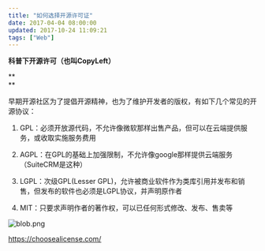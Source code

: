 ```yaml
---
title: "如何选择开源许可证"
date: 2017-04-04 08:00:00
updated: 2017-10-24 11:09:21
tags: ["Web"]
---
```

**科普下开源许可（也叫CopyLeft）**

**  
**

早期开源社区为了提倡开源精神，也为了维护开发者的版权，有如下几个常见的开源协议：

  

  1. GPL：必须开放源代码，不允许像微软那样出售产品，但可以在云端提供服务，或收取实施服务费用

  2. AGPL：在GPL的基础上加强限制，不允许像google那样提供云端服务（SuiteCRM是这种）

  3. LGPL：次级GPL(Lesser GPL)，允许被商业软件作为类库引用并发布和销售，但发布的软件也必须是LGPL协议，并声明原作者

  4. MIT：只要求声明作者的著作权，可以已任何形式修改、发布、售卖等

  

![blob.png](/uploads/ueditor/php/upload/image/20170405/1491353991.png)

  

<https://choosealicense.com/>

  

